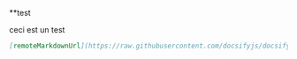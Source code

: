 **test

ceci est un test

```markdown
[remoteMarkdownUrl](https://raw.githubusercontent.com/docsifyjs/docsify/develop/docs/README.md)
